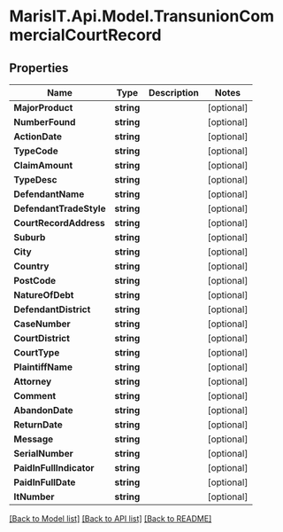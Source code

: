
# MarisIT.Api.Model.TransunionCommercialCourtRecord

## Properties

Name | Type | Description | Notes
------------ | ------------- | ------------- | -------------
**MajorProduct** | **string** |  | [optional] 
**NumberFound** | **string** |  | [optional] 
**ActionDate** | **string** |  | [optional] 
**TypeCode** | **string** |  | [optional] 
**ClaimAmount** | **string** |  | [optional] 
**TypeDesc** | **string** |  | [optional] 
**DefendantName** | **string** |  | [optional] 
**DefendantTradeStyle** | **string** |  | [optional] 
**CourtRecordAddress** | **string** |  | [optional] 
**Suburb** | **string** |  | [optional] 
**City** | **string** |  | [optional] 
**Country** | **string** |  | [optional] 
**PostCode** | **string** |  | [optional] 
**NatureOfDebt** | **string** |  | [optional] 
**DefendantDistrict** | **string** |  | [optional] 
**CaseNumber** | **string** |  | [optional] 
**CourtDistrict** | **string** |  | [optional] 
**CourtType** | **string** |  | [optional] 
**PlaintiffName** | **string** |  | [optional] 
**Attorney** | **string** |  | [optional] 
**Comment** | **string** |  | [optional] 
**AbandonDate** | **string** |  | [optional] 
**ReturnDate** | **string** |  | [optional] 
**Message** | **string** |  | [optional] 
**SerialNumber** | **string** |  | [optional] 
**PaidInFullIndicator** | **string** |  | [optional] 
**PaidInFullDate** | **string** |  | [optional] 
**ItNumber** | **string** |  | [optional] 

[[Back to Model list]](../README.md#documentation-for-models)
[[Back to API list]](../README.md#documentation-for-api-endpoints)
[[Back to README]](../README.md)

